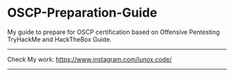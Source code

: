 # OSCP-Preparation-Guide
My guide to prepare for OSCP certification based on Offensive Pentesting TryHackMe and HackTheBox Guide.

***
Check My work:
https://www.instagram.com/lunox.code/
***
